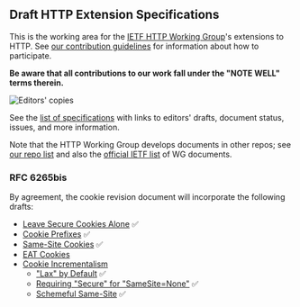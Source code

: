 ## Draft HTTP Extension Specifications

This is the working area for the [IETF HTTP Working Group](https://httpwg.org/)'s extensions to HTTP. See [our contribution guidelines](CONTRIBUTING.md) for information about how to participate.

**Be aware that all contributions to our work fall under the "NOTE WELL" terms therein.**

![Editors' copies](https://github.com/httpwg/http-extensions/workflows/Update%20Editor's%20Copy/badge.svg)

See the [list of specifications](https://httpwg.org/http-extensions/) with links to editors' drafts, document status, issues, and more information.

Note that the HTTP Working Group develops documents in other repos; see [our repo list](https://github.com/httpwg/) and also the [official IETF list](https://datatracker.ietf.org/wg/httpbis/documents/) of WG documents.



### RFC 6265bis

By agreement, the cookie revision document will incorporate the following drafts:

* [Leave Secure Cookies Alone](https://datatracker.ietf.org/doc/html/draft-ietf-httpbis-cookie-alone) ✅
* [Cookie Prefixes](https://datatracker.ietf.org/doc/html/draft-ietf-httpbis-cookie-prefixes) ✅
* [Same-Site Cookies](https://datatracker.ietf.org/doc/html/draft-ietf-httpbis-cookie-same-site) ✅
* [EAT Cookies](https://datatracker.ietf.org/doc/html/draft-thomson-http-omnomnom)
* [Cookie Incrementalism](https://datatracker.ietf.org/doc/html/draft-west-cookie-incrementalism)
  *  ["Lax" by Default](https://datatracker.ietf.org/doc/html/draft-west-cookie-incrementalism-01#section-3.1) ✅
  *  [Requiring "Secure" for "SameSite=None"](https://datatracker.ietf.org/doc/html/draft-west-cookie-incrementalism-01#section-3.2) ✅
  *  [Schemeful Same-Site](https://datatracker.ietf.org/doc/html/draft-west-cookie-incrementalism-01#section-3.3) ✅

